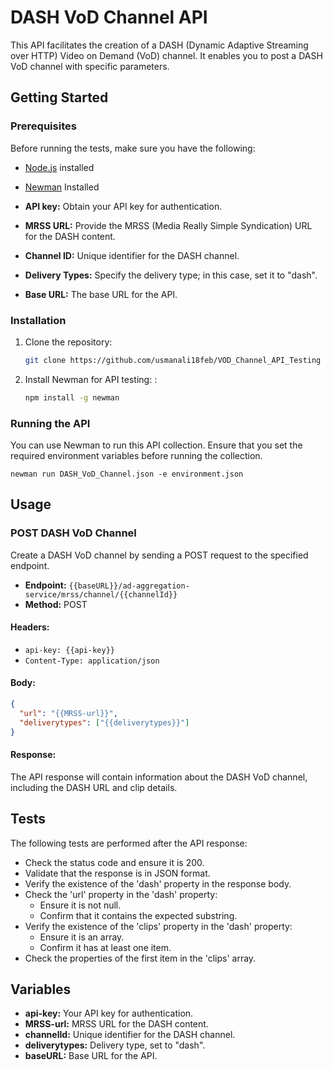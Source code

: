 # DASH VoD Channel API

This API facilitates the creation of a DASH (Dynamic Adaptive Streaming over HTTP) Video on Demand (VoD) channel. It enables you to post a DASH VoD channel with specific parameters.

## Getting Started

### Prerequisites

Before running the tests, make sure you have the following:

- [Node.js](https://nodejs.org/) installed
- [Newman](https://learning.postman.com/docs/collections/using-newman-cli/installing-running-newman/) Installed





- **API key:** Obtain your API key for authentication.
- **MRSS URL:** Provide the MRSS (Media Really Simple Syndication) URL for the DASH content.
- **Channel ID:** Unique identifier for the DASH channel.
- **Delivery Types:** Specify the delivery type; in this case, set it to "dash".
- **Base URL:** The base URL for the API.

### Installation
1. Clone the repository:

    ```bash
    git clone https://github.com/usmanali18feb/VOD_Channel_API_Testing
    ```

2. Install Newman for API testing:
:

    ```bash
    npm install -g newman
    ```

### Running the API

You can use Newman to run this API collection. Ensure that you set the required environment variables before running the collection.

    newman run DASH_VoD_Channel.json -e environment.json


## Usage

### POST DASH VoD Channel
Create a DASH VoD channel by sending a POST request to the specified endpoint.

- **Endpoint:** `{{baseURL}}/ad-aggregation-service/mrss/channel/{{channelId}}`
- **Method:** POST

#### Headers:
- `api-key: {{api-key}}`
- `Content-Type: application/json`

#### Body:

```json
{
  "url": "{{MRSS-url}}",
  "deliverytypes": ["{{deliverytypes}}"]
}
```

#### Response:
The API response will contain information about the DASH VoD channel, including the DASH URL and clip details.

## Tests
The following tests are performed after the API response:

- Check the status code and ensure it is 200.
- Validate that the response is in JSON format.
- Verify the existence of the 'dash' property in the response body.
- Check the 'url' property in the 'dash' property:
  - Ensure it is not null.
  - Confirm that it contains the expected substring.
- Verify the existence of the 'clips' property in the 'dash' property:
  - Ensure it is an array.
  - Confirm it has at least one item.
- Check the properties of the first item in the 'clips' array.

## Variables
- **api-key:** Your API key for authentication.
- **MRSS-url:** MRSS URL for the DASH content.
- **channelId:** Unique identifier for the DASH channel.
- **deliverytypes:** Delivery type, set to "dash".
- **baseURL:** Base URL for the API.
